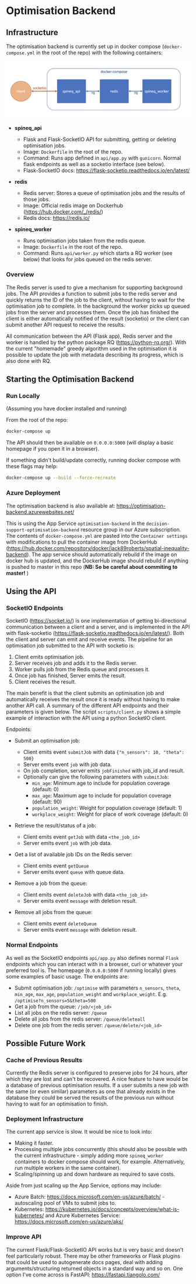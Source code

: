 # Optimisation Backend

## Infrastructure

The optimisation backend is currently set up in docker compose (`docker-compose.yml` in the root of the repo) with the following containers:

![](figs/container_diagram.png)

- **spineq_api**
  - Flask and Flask-SocketIO API for submitting, getting or deleting optimisation jobs.
  - Image: `Dockerfile` in the root of the repo.
  - Command: Runs app defined in `api/app.py` with `gunicorn`. Normal flask endpoints as well as a socketio interface (see below).
  - Flask-SocketIO docs: https://flask-socketio.readthedocs.io/en/latest/

- **redis**
  - Redis server: Stores a queue of optimisation jobs and the results of those jobs.
  - Image: Official redis image on Dockerhub (https://hub.docker.com/_/redis/)
  - Redis docs: https://redis.io/

- **spineq_worker**
  - Runs optimisation jobs taken from the redis queue.
  - Image: `Dockerfile` in the root of the repo.
  - Command: Runs `api/worker.py` which starts a RQ worker (see below) that looks for jobs queued on the redis server.


### Overview

The Redis server is used to give a mechanism for supporting background jobs. The API provides a function to submit jobs to the redis server and quickly returns the ID of the job to the client, without having to wait for the optimisation job to complete. In the background the worker picks up queued jobs from the server and processes them. Once the job has finished the client is either automatically notified of the result (socketio) or the client can submit another API request to receive the results.

All communication between the API (Flask app), Redis server and the worker is handled by the python package RQ (https://python-rq.org/). With the current "homemade" greedy algorithm used in the optimisation it is possible to update the job with metadata describing its progress, which is also done with RQ.



## Starting the Optimisation Backend

### Run Locally

(Assuming you have docker installed and running)

From the root of the repo:

```bash
docker-compose up
```

The API should then be available on `0.0.0.0:5000` (will display a basic homepage if you open it in a browser).

If something didn't build/update correctly, running docker compose with these flags may help:
```bash
docker-compose up --build --force-recreate
```

### Azure Deployment

The optimisation backend is also available at:
https://optimisation-backend.azurewebsites.net/

This is using the App Service `optimisation-backend` in the `decision-support-optimisation-backend` resource group in our Azure subscription. The contents of `docker-compose.yml` are pasted into the `Container settings` with modifications to pull the container image from DockerHub (https://hub.docker.com/repository/docker/jack89roberts/spatial-inequality-backend). The app service should automatically rebuild if the image on docker hub is updated, and the DockerHub image should rebuild if anything is pushed to master in this repo (**NB: So be careful about commiting to master!** )


## Using the API

### SocketIO Endpoints

SocketIO (https://socket.io/) is one implementation of getting bi-directional communication between a client and a server, and is implemented in the API with flask-socketio (https://flask-socketio.readthedocs.io/en/latest/). Both the client and server can emit and receive events. The pipeline for an optimisation job submitted to the API with socketio is:

1) Client emits optimisation job.
2) Server receives job and adds it to the Redis server.
3) Worker pulls job from the Redis queue and processes it.
4) Once job has finished, Server emits the result.
5) Client receives the result.

The main benefit is that the client submits an optimisation job and automatically receives the result once it is ready without having to make another API call. A summary of the different API endpoints and their parameters is given below. The script `scripts/client.py` shows a simple example of interaction with the API using a python SocketIO client.

Endpoints:
* Submit an optimisation job:
  - Client emits event `submitJob` with data `{"n_sensors": 10, "theta": 500}`
  - Server emits event `job` with job data.
  - On job completion, server emits `jobFinished` with job_id and result.
  - Optionally can give the following parameters with `submitJob`:
    - `min_age`: Minimum age to include for population coverage (default: 0)
    - `max_age`: Maximum age to include for population coverage (default: 90)
    - `population_weight`: Weight for population coverage (default: 1)
    - `workplace_weight`: Weight for place of work coverage (default: 0)
  
* Retrieve the result/status of a job:
  - Client emits event `getJob` with data `<the_job_id>`
  - Server emits event `job` with job data.

* Get a list of available job IDs on the Redis server:
  - Client emits event `getQueue`
  - Server emits event `queue` with queue data.
  
* Remove a job from the queue:
  - Client emits event `deleteJob` with data `<the_job_id>`
  - Server emits event `message` with deletion result.
  
* Remove all jobs from the queue:
  - Client emits event `deleteQueue`
  - Server emits event `message` with deletion result.

### Normal Endpoints

As well as the SocketIO endpoints `api/app.py` also defines normal `Flask` endpoints which you can interact with in a browser, curl or whatever your preferred tool is. The homepage (`0.0.0.0:5000` if running locally) gives some examples of basic usage. The endpoints are:

- Submit optimisation job: `/optimise` with parameters `n_sensors`, `theta`, `min_age`, `max_age`, `population_weight` and `workplace_weight`. E.g. `/optimise?n_sensors=5&theta=500`
- Get a job from the queue: `/job/<job_id>`
- List all jobs on the redis server: `/queue`
- Delete all jobs from the redis server: `/queue/deleteall`
- Delete one job from the redis server: `/queue/delete/<job_id>`


## Possible Future Work

### Cache of Previous Results

Currently the Redis server is configured to preserve jobs for 24 hours, after which they are lost and can't be recovered. A nice feature to have would be a database of previous optimisation results. If a user submits a new job with the same (or even similar) parameters as one that already exists in the database they could be served the results of the previous run without having to wait for an optimisation to finish.

### Deployment Infrastructure

The current app service is slow. It would be nice to look into:
- Making it faster.
- Processing multiple jobs concurrently (this should also be possible with the current infrastructure - simply adding more `spineq_worker` containers to docker compose should work, for example. Alternatively, run multiple workers in the same container).
- Scaling/spinning up and down hardware as required to save costs.

Aside from just scaling up the App Service, options may include:
- Azure Batch: https://docs.microsoft.com/en-us/azure/batch/ - autoscaling pool of VMs to submit jobs to.
- Kubernetes: https://kubernetes.io/docs/concepts/overview/what-is-kubernetes/ and Azure Kubernetes Service: https://docs.microsoft.com/en-us/azure/aks/

### Improve API

The current Flask/Flask-SocketIO API works but is very basic and doesn't feel particularly robust. There may be other frameworks or Flask plugins that could be used to autogenerate docs pages, deal with adding arguments/structuring returned objects in a standard way and so on. One option I've come across is FastAPI: https://fastapi.tiangolo.com/